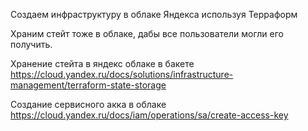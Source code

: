 
Создаем инфраструктуру в облаке Яндекса используя Терраформ

Храним стейт тоже в облаке, дабы все пользователи могли его получить.


Хранение стейта в яндекс облаке в бакете
https://cloud.yandex.ru/docs/solutions/infrastructure-management/terraform-state-storage

Создание сервисного акка в облаке
https://cloud.yandex.ru/docs/iam/operations/sa/create-access-key
